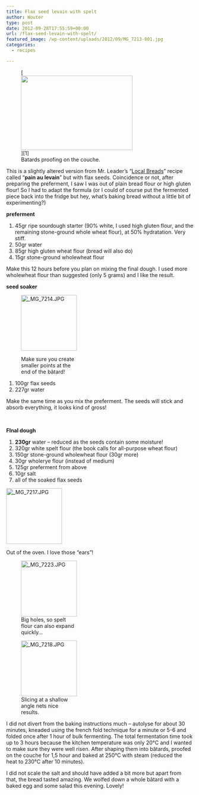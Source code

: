 ```yaml
---
title: Flax seed levain with spelt
author: Wouter
type: post
date: 2012-09-28T17:55:59+00:00
url: /flax-seed-levain-with-spelt/
featured_image: /wp-content/uploads/2012/09/MG_7213-001.jpg
categories:
  - recipes

---
```

<figure id="attachment_436" style="width: 300px" class="wp-caption aligncenter">[<img class="size-medium wp-image-436" title="_MG_7213-001" src="https://redzuurdesem.be/wp-content/uploads/2012/09/MG_7213-001-300x200.jpg" alt="" width="300" height="200" srcset="https://redzuurdesem.be/wp-content/uploads/2012/09/MG_7213-001-300x200.jpg 300w, https://redzuurdesem.be/wp-content/uploads/2012/09/MG_7213-001-700x467.jpg 700w, https://redzuurdesem.be/wp-content/uploads/2012/09/MG_7213-001.jpg 800w" sizes="(max-width: 300px) 100vw, 300px" />][1]<figcaption class="wp-caption-text">Batards proofing on the couche.</figcaption></figure> 

This is a slightly altered version from Mr. Leader&#8217;s &#8220;[Local Breads][2]&#8221; recipe called &#8220;**pain au levain**&#8221; but with flax seeds. Coincidence or not, after preparing the preferment, I saw I was out of plain bread flour or high gluten flour! So I had to adapt the formula (or I could of course put the fermented piece back into the fridge but hey, what&#8217;s baking bread without a little bit of experimenting?)

**preferment**

  1. 45gr ripe sourdough starter (90% white, I used high gluten flour, and the remaining stone-ground whole wheat flour), at 50% hydratation. Very stiff.
  2. 50gr water
  3. 85gr high gluten wheat flour (bread will also do)
  4. 15gr stone-ground wholewheat flour

Make this 12 hours before you plan on mixing the final dough. I used more wholewheat flour than suggested (only 5 grams) and I like the result.

**seed soaker**<figure style="width: 150px" class="wp-caption alignright">

[<img title="_MG_7214.JPG" src="http://lh3.ggpht.com/-5u-Kg_igtfk/UGXhkE2l39I/AAAAAAAAGl8/sGC5JquShDw/s150-c/_MG_7214.JPG" alt="_MG_7214.JPG" width="150" height="150" />][3]<figcaption class="wp-caption-text">Make sure you create smaller points at the end of the bâtard!</figcaption></figure> 

  1. 100gr flax seeds
  2. 227gr water

Make the same time as you mix the preferment. The seeds will stick and absorb everything, it looks kind of gross!

&nbsp;

<strong style="clear: both;">FInal dough</strong>

  1. **230gr** water &#8211; reduced as the seeds contain some moisture!
  2. 320gr white spelt flour (the book calls for all-purpose wheat flour)
  3. 150gr stone-ground wholewheat flour (30gr more)
  4. 30gr wholerye flour (instead of medium)
  5. 125gr preferment from above
  6. 10gr salt
  7. all of the soaked flax seeds<figure style="width: 150px" class="wp-caption alignleft">

[<img title="_MG_7217.JPG" src="http://lh4.ggpht.com/-0e2UqfWxjwg/UGXhl7cjzlI/AAAAAAAAGmE/6VMHFQgXZug/s150-c/_MG_7217.JPG" alt="_MG_7217.JPG" width="150" height="150" />][4]<figcaption class="wp-caption-text">Out of the oven. I love those &#8220;ears&#8221;!</figcaption></figure> <figure style="width: 150px" class="wp-caption alignleft">[<img title="_MG_7223.JPG" src="http://lh6.ggpht.com/-IaM7VSS-vdc/UGXhpNA84bI/AAAAAAAAGmU/3PJoCaQ_qxM/s150-c/_MG_7223.JPG" alt="_MG_7223.JPG" width="150" height="150" />][5]<figcaption class="wp-caption-text">Big holes, so spelt flour can also expand quickly&#8230;</figcaption></figure> <figure style="width: 150px" class="wp-caption alignleft">[<img title="_MG_7218.JPG" src="http://lh3.ggpht.com/-q6W39aek9ls/UGXhnp4PdPI/AAAAAAAAGmM/YSJKpxGce0M/s150-c/_MG_7218.JPG" alt="_MG_7218.JPG" width="150" height="150" />][6]<figcaption class="wp-caption-text">Slicing at a shallow angle nets nice results.</figcaption></figure> 

<p style="clear: both;">
  I did not divert from the baking instructions much &#8211; autolyse for about 30 minutes, kneaded using the french fold technique for a minute or 5-6 and folded once after 1 hour of bulk fermenting. The total fermentation time took up to 3 hours because the kitchen temperature was only 20°C and I wanted to make sure they were well risen. After shaping them into bâtards, proofed on the couche for 1,5 hour and baked at 250°C with steam (reduced the heat to 230°C after 10 minutes).
</p>

<p style="clear: both;">
  I did not scale the salt and should have added a bit more but apart from that, the bread tasted amazing. We wolfed down a whole bâtard with a baked egg and some salad this evening. Lovely!
</p>

 [1]: https://redzuurdesem.be/wp-content/uploads/2012/09/MG_7213-001.jpg
 [2]: http://www.amazon.com/Local-Breads-Sourdough-Whole-Grain-Recipes/dp/0393050556/ref=sr_1_1?ie=UTF8&qid=1348854339&sr=8-1&keywords=local+breads
 [3]: http://lh3.ggpht.com/-5u-Kg_igtfk/UGXhkE2l39I/AAAAAAAAGl8/sGC5JquShDw/s1024/_MG_7214.JPG "Make sure you create smaller points at the end of the bâtard"
 [4]: http://lh4.ggpht.com/-0e2UqfWxjwg/UGXhl7cjzlI/AAAAAAAAGmE/6VMHFQgXZug/s1024/_MG_7217.JPG "_MG_7217.JPG"
 [5]: http://lh6.ggpht.com/-IaM7VSS-vdc/UGXhpNA84bI/AAAAAAAAGmU/3PJoCaQ_qxM/s1024/_MG_7223.JPG "_MG_7223.JPG"
 [6]: http://lh3.ggpht.com/-q6W39aek9ls/UGXhnp4PdPI/AAAAAAAAGmM/YSJKpxGce0M/s1024/_MG_7218.JPG "_MG_7218.JPG"